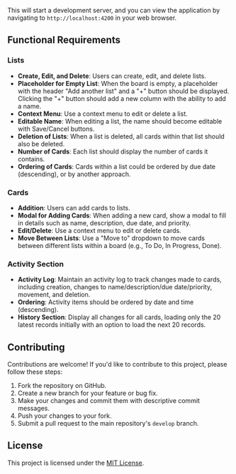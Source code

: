 
This will start a development server, and you can view the application by navigating to `http://localhost:4200` in your web browser.

## Functional Requirements

### Lists

- **Create, Edit, and Delete**: Users can create, edit, and delete lists.
- **Placeholder for Empty List**: When the board is empty, a placeholder with the header "Add another list" and a "+" button should be displayed. Clicking the "+" button should add a new column with the ability to add a name.
- **Context Menu**: Use a context menu to edit or delete a list.
- **Editable Name**: When editing a list, the name should become editable with Save/Cancel buttons.
- **Deletion of Lists**: When a list is deleted, all cards within that list should also be deleted.
- **Number of Cards**: Each list should display the number of cards it contains.
- **Ordering of Cards**: Cards within a list could be ordered by due date (descending), or by another approach.

### Cards

- **Addition**: Users can add cards to lists.
- **Modal for Adding Cards**: When adding a new card, show a modal to fill in details such as name, description, due date, and priority.
- **Edit/Delete**: Use a context menu to edit or delete cards.
- **Move Between Lists**: Use a "Move to" dropdown to move cards between different lists within a board (e.g., To Do, In Progress, Done).

### Activity Section

- **Activity Log**: Maintain an activity log to track changes made to cards, including creation, changes to name/description/due date/priority, movement, and deletion.
- **Ordering**: Activity items should be ordered by date and time (descending).
- **History Section**: Display all changes for all cards, loading only the 20 latest records initially with an option to load the next 20 records.

## Contributing

Contributions are welcome! If you'd like to contribute to this project, please follow these steps:

1. Fork the repository on GitHub.
2. Create a new branch for your feature or bug fix.
3. Make your changes and commit them with descriptive commit messages.
4. Push your changes to your fork.
5. Submit a pull request to the main repository's `develop` branch.

## License

This project is licensed under the [MIT License](LICENSE).
